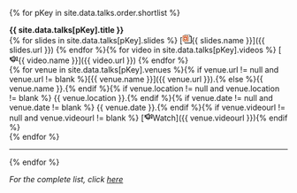 {% for pKey in site.data.talks.order.shortlist %}

**{{ site.data.talks[pKey].title }}**    
{% for slides in site.data.talks[pKey].slides %} [![ppt](/img/ico/ppt.gif){{ slides.name }}]({{ slides.url }}) {% endfor %}{% for video in site.data.talks[pKey].videos %} [![video](/img/ico/video.png){{ video.name }}]({{ video.url }}) {% endfor %}   
{% for venue in site.data.talks[pKey].venues %}{% if venue.url != null and venue.url != blank %}[{{ venue.name }}]({{ venue.url }}).{% else %}{{ venue.name }}.{% endif %}{% if venue.location != null and venue.location != blank %} {{ venue.location }}.{% endif %}{% if venue.date != null and venue.date != blank %} {{ venue.date }}.{% endif %}{% if venue.videourl != null and venue.videourl != blank %} [![video](/img/ico/video.png)Watch]({{ venue.videourl }}){% endif %}   
{% endfor %}   
<hr />

{% endfor %}

*For the complete list, click [here](/about/publications/#talks)*
